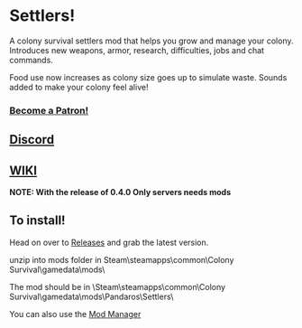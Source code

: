 # Settlers!
A colony survival settlers mod that helps you grow and manage your colony. Introduces new weapons, armor, research, difficulties, jobs and chat commands.

Food use now increases as colony size goes up to simulate waste.
Sounds added to make your colony feel alive!

### [Become a Patron!](https://www.patreon.com/bePatron?u=4005274)
## [Discord](https://discord.gg/bJScrJb)
## [WIKI](https://github.com/JBurlison/Pandaros.Settlers/wiki)

**NOTE: With the release of 0.4.0 Only servers needs mods**

## To install!
Head on over to [Releases](https://github.com/JBurlison/Pandaros.Settlers/releases) and grab the latest version.

unzip into mods folder in Steam\steamapps\common\Colony Survival\gamedata\mods\

The mod should be in \Steam\steamapps\common\Colony Survival\gamedata\mods\Pandaros\Settlers\

You can also use the [Mod Manager](https://steamcommunity.com/app/366090/discussions/8/1700541698701730951/)
